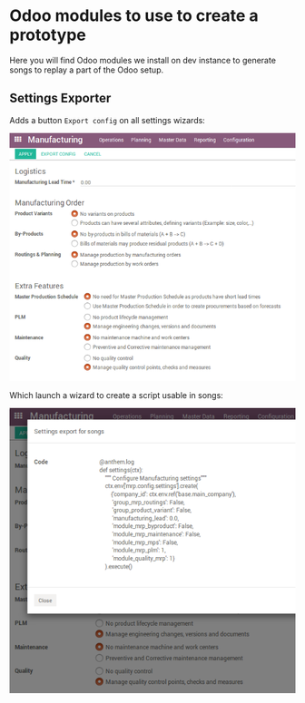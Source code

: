 Odoo modules to use to create a prototype
=========================================

Here you will find Odoo modules we install on dev instance
to generate songs to replay a part of the Odoo setup.

Settings Exporter
-----------------

Adds a button `Export config` on all settings wizards:

![export_confing_button](./base_settings_exporter/static/images/button.png "Export config button")


Which launch a wizard to create a script usable in songs:


![export_confing_wizard](./base_settings_exporter/static/images/wizard.png "Export config wizard")
